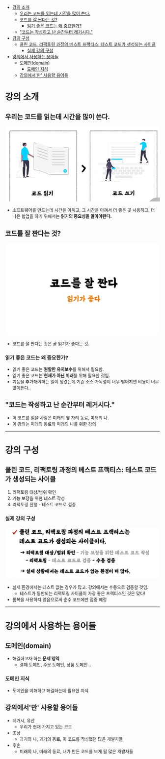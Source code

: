 <!-- TOC -->
* [강의 소개](#강의-소개)
  * [우리는 코드를 읽는데 시간을 많이 쓴다.](#우리는-코드를-읽는데-시간을-많이-쓴다)
  * [코드를 잘 짠다는 것?](#코드를-잘-짠다는-것)
    * [읽기 좋은 코드는 왜 중요한가?](#읽기-좋은-코드는-왜-중요한가)
  * ["코드는 작성하고 난 순간부터 레거시다."](#코드는-작성하고-난-순간부터-레거시다)
* [강의 구성](#강의-구성)
  * [클린 코드, 리팩토링 과정의 베스트 프랙티스: 테스트 코드가 생성되는 사이클](#클린-코드-리팩토링-과정의-베스트-프랙티스-테스트-코드가-생성되는-사이클)
    * [실제 강의 구성](#실제-강의-구성)
* [강의에서 사용하는 용어들](#강의에서-사용하는-용어들)
  * [도메인(domain)](#도메인domain)
    * [도메인 지식](#도메인-지식)
  * [강의에서'만' 사용할 용어들](#강의에서만-사용할-용어들)
<!-- TOC -->

# 강의 소개

## 우리는 코드를 읽는데 시간을 많이 쓴다.

![img.png](images/img.png)

- 소프트웨어를 만드는데 시간을 아끼고, 그 시간을 아껴서 더 좋은 곳 사용하고, 더 나은 협업을 하기 위해서는 **읽기의 중요성을 알아야한다.**

## 코드를 잘 짠다는 것?

![img_1.png](images/img_1.png)

- 코드를 잘 짠다는 것은 곧 읽기가 좋다는 것.

### 읽기 좋은 코드는 왜 중요한가?

- 읽기 좋은 코드는 **원할한 유지보수**를 위해서 필요함.
- 읽기 좋은 코드는 **현재가 아닌 미래**를 위해 필요한 것임.
- 기능을 추가해야하는 일이 생겼는데 기존 소스 가독성이 너무 떨어지면 비용이 너무 많이든다..


## "코드는 작성하고 난 순간부터 레거시다."

- 이 코드를 읽을 사람은 미래의 옆 자리 동료, 미래의 나.
- 이 강의는 미래의 동료와 미래의 나를 위한 강의

---

# 강의 구성

## 클린 코드, 리팩토링 과정의 베스트 프랙티스: 테스트 코드가 생성되는 사이클

1. 리팩토링 대상/범위 확인
2. 기능 보장을 위한 테스트 작성
3. 리팩토링 진행 - 테스트 코드로 검증

### 실제 강의 구성

![img.png](images/img2.png)

- 실제 환경에서는 테스트 없는 경우가 많고. 강의에서는 수동으로 검증할 것임.
  - 테스트가 동반되는 리팩토링 사이클이 가장 좋은 프랙티스인 것은 맞다!
- 롬복을 사용하지 않음으로써 순수 코드에만 집중 예정

---

# 강의에서 사용하는 용어들

## 도메인(domain)

- 해결하고자 하는 **문제 영역**
  - 결제 도메인, 주문 도메인, 상품 도메인...

### 도메인 지식

- 도메인을 이해하고 해결하는데 필요한 지식

## 강의에서'만' 사용할 용어들

- 레거시, 유산
  - 우리가 현재 가지고 있는 코드
- 조상
  - 과거의 나, 과거의 동료, 이 코드를 작성했던 많은 개발자들
- 후손
  - 미래의 나, 미래의 동료, 내가 만든 코드를 보게 될 많은 개발자들